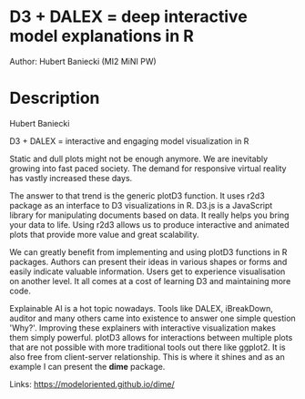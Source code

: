 # D3 + DALEX = deep interactive model explanations in R

Author: Hubert Baniecki (MI2 MiNI PW)

# Description

Hubert Baniecki

D3 + DALEX = interactive and engaging model visualization in R

Static and dull plots might not be enough anymore. We are inevitably growing into fast paced society. The demand for responsive virtual reality has vastly increased these days.

The answer to that trend is the generic plotD3 function. It uses r2d3 package as an interface to D3 visualizations in R. D3.js is a JavaScript library for manipulating documents based on data. It really helps you bring your data to life. Using r2d3 allows us to produce interactive and animated plots that provide more value and great scalability.  

We can greatly benefit from implementing and using plotD3 functions in R packages. Authors can present their ideas in various shapes or forms and easily indicate valuable information. Users get to experience visualisation on another level. It all comes at a cost of learning D3 and maintaining more code.

Explainable AI is a hot topic nowadays. Tools like DALEX, iBreakDown, auditor and many others came into existence to answer one simple question 'Why?'. Improving these explainers with interactive visualization makes them simply powerful. plotD3 allows for interactions between multiple plots that are not possible with more traditional tools out there like ggplot2. It is also free from client-server relationship. This is where it shines and as an example I can present the **dime** package.

Links: https://modeloriented.github.io/dime/
